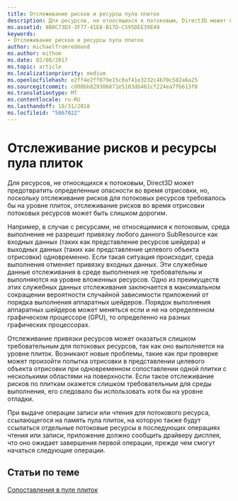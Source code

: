 ```yaml
---
title: Отслеживание рисков и ресурсы пула плиток
description: Для ресурсов, не относящихся к потоковым, Direct3D может предотвратить определенные опасности во время отрисовки, но, поскольку отслеживание рисков для потоковых ресурсов требовалось бы на уровне плиток, отслеживание рисков во время отрисовки потоковых ресурсов может быть слишком дорогим.
ms.assetid: 8B0C73D3-3F77-41E8-B17D-C595DEE39E49
keywords:
- Отслеживание рисков и ресурсы пула плиток
author: michaelfromredmond
ms.author: mithom
ms.date: 02/08/2017
ms.topic: article
ms.localizationpriority: medium
ms.openlocfilehash: e2ff4e2ff079e15c0af41e3232c4b70c582a6a25
ms.sourcegitcommit: cd00bb829306871e5103db481cf224ea7fb613f0
ms.translationtype: MT
ms.contentlocale: ru-RU
ms.lasthandoff: 10/31/2018
ms.locfileid: "5867022"
---
```

# <a name="hazard-tracking-versus-tile-pool-resources"></a>Отслеживание рисков и ресурсы пула плиток


Для ресурсов, не относящихся к потоковым, Direct3D может предотвратить определенные опасности во время отрисовки, но, поскольку отслеживание рисков для потоковых ресурсов требовалось бы на уровне плиток, отслеживание рисков во время отрисовки потоковых ресурсов может быть слишком дорогим.

Например, в случае с ресурсами, не относящимися к потоковым, среда выполнение не разрешит привязку любого данного SubResource как входных данных (таких как представление ресурсов шейдера) и выходных данных (таких как представление целевого объекта отрисовки) одновременно. Если такая ситуация происходит, среда выполнения отменяет привязку входных данных. Эти служебные данные отслеживания в среде выполнения не требовательны и выполняются на уровне вложенных ресурсов. Одно из преимуществ этих служебных данных отслеживания заключается в максимальном сокращении вероятности случайной зависимости приложений от порядка выполнения аппаратных шейдеров. Порядок выполнения аппаратных шейдеров может меняться если и не на определенном графическом процессоре (GPU), то определенно на разных графических процессорах.

Отслеживание привязки ресурсов может оказаться слишком требовательным для потоковых ресурсов, так как оно выполняется на уровне плиток. Возникают новые проблемы, такие как при проверке может произойти попытка отрисовки в представлении целевого объекта отрисовки при одновременном сопоставлении одной плитки с несколькими областями на поверхности. Если такое отслеживание рисков по плиткам окажется слишком требовательным для среды выполнения, его следовало бы использовать хотя бы на уровне отладки.

При выдаче операции записи или чтения для потокового ресурса, ссылающегося на память пула плиток, на которую также будут ссылаться отдельные потоковые ресурсы в последующих операциях чтения или записи, приложение должно сообщить драйверу дисплея, что оно ожидает завершения первой операции, прежде чем смогут начаться следующие операции.

## <a name="span-idrelated-topicsspanrelated-topics"></a><span id="related-topics"></span>Статьи по теме


[Сопоставления в пуле плиток](mappings-are-into-a-tile-pool.md)

 

 




